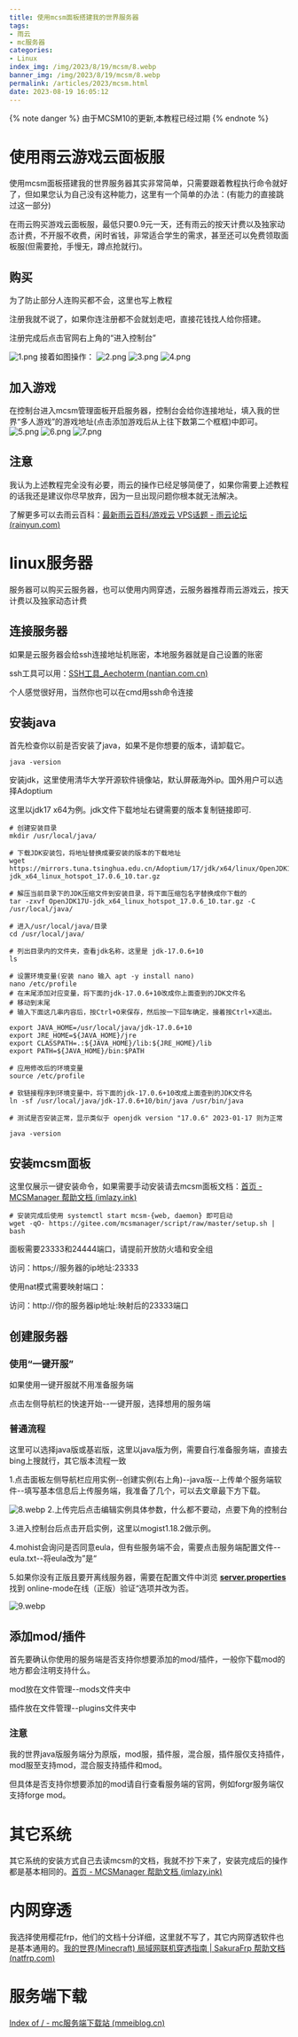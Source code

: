 ```yaml
---
title: 使用mcsm面板搭建我的世界服务器
tags: 
- 雨云
- mc服务器
categories: 
- Linux
index_img: /img/2023/8/19/mcsm/8.webp
banner_img: /img/2023/8/19/mcsm/8.webp
permalink: /articles/2023/mcsm.html
date: 2023-08-19 16:05:12
---
```

{% note danger %}
由于MCSM10的更新,本教程已经过期
{% endnote %}

# 使用雨云游戏云面板服

使用mcsm面板搭建我的世界服务器其实非常简单，只需要跟着教程执行命令就好了，但如果您认为自己没有这种能力，这里有一个简单的办法：(有能力的直接跳过这一部分)

在雨云购买游戏云面板服，最低只要0.9元一天，还有雨云的按天计费以及独家动态计费，不开服不收费，闲时省钱，非常适合学生的需求，甚至还可以免费领取面板服(但需要抢，手慢无，蹲点抢就行)。

## 购买

为了防止部分人连购买都不会，这里也写上教程

注册我就不说了，如果你连注册都不会就划走吧，直接花钱找人给你搭建。

注册完成后点击官网右上角的“进入控制台”

![1.png](/img/2023/8/19/mcsm/1.png)
接着如图操作：
![2.png](/img/2023/8/19/mcsm/2.png)
![3.png](/img/2023/8/19/mcsm/3.png)
![4.png](/img/2023/8/19/mcsm/4.png)
## 加入游戏

在控制台进入mcsm管理面板开启服务器，控制台会给你连接地址，填入我的世界“多人游戏”的游戏地址(点击添加游戏后从上往下数第二个框框)中即可。
![5.png](/img/2023/8/19/mcsm/5.png)
![6.png](/img/2023/8/19/mcsm/6.png)
![7.png](/img/2023/8/19/mcsm/7.png)
## 注意

我认为上述教程完全没有必要，雨云的操作已经足够简便了，如果你需要上述教程的话我还是建议你尽早放弃，因为一旦出现问题你根本就无法解决。

了解更多可以去雨云百科：[最新雨云百科/游戏云 VPS话题 - 雨云论坛 (](https://forum.rainyun.com/c/wiki/rgskvm/17)[rainyun.com](https://rainyun.com/)[)](https://forum.rainyun.com/c/wiki/rgskvm/17)
# linux服务器

服务器可以购买云服务器，也可以使用内网穿透，云服务器推荐雨云游戏云，按天计费以及独家动态计费

## 连接服务器

如果是云服务器会给ssh连接地址机账密，本地服务器就是自己设置的账密

ssh工具可以用：[SSH工具_Aechoterm (](https://ec.nantian.com.cn/#/home)[nantian.com.cn](http://nantian.com.cn/)[)](https://ec.nantian.com.cn/#/home)

个人感觉很好用，当然你也可以在cmd用ssh命令连接

## 安装java

首先检查你以前是否安装了java，如果不是你想要的版本，请卸载它。
```
java -version
```
安装jdk，这里使用清华大学开源软件镜像站，默认屏蔽海外ip。国外用户可以选择Adoptium

这里以jdk17 x64为例。jdk文件下载地址右键需要的版本复制链接即可.
```
# 创建安装目录
mkdir /usr/local/java/
 
# 下载JDK安装包，将地址替换成要安装的版本的下载地址
wget https://mirrors.tuna.tsinghua.edu.cn/Adoptium/17/jdk/x64/linux/OpenJDK17U-jdk_x64_linux_hotspot_17.0.6_10.tar.gz
 
# 解压当前目录下的JDK压缩文件到安装目录，将下面压缩包名字替换成你下载的
tar -zxvf OpenJDK17U-jdk_x64_linux_hotspot_17.0.6_10.tar.gz -C /usr/local/java/
 
# 进入/usr/local/java/目录
cd /usr/local/java/
 
# 列出目录内的文件夹，查看jdk名称，这里是 jdk-17.0.6+10
ls
 
# 设置环境变量(安装 nano 输入 apt -y install nano)
nano /etc/profile
# 在末尾添加对应变量，将下面的jdk-17.0.6+10改成你上面查到的JDK文件名
# 移动到末尾
# 输入下面这几串内容后，按Ctrl+O来保存，然后按一下回车确定，接着按Ctrl+X退出。
 
export JAVA_HOME=/usr/local/java/jdk-17.0.6+10
export JRE_HOME=${JAVA_HOME}/jre
export CLASSPATH=.:${JAVA_HOME}/lib:${JRE_HOME}/lib
export PATH=${JAVA_HOME}/bin:$PATH
 
# 应用修改后的环境变量
source /etc/profile
 
# 软链接程序到环境变量中，将下面的jdk-17.0.6+10改成上面查到的JDK文件名
ln -sf /usr/local/java/jdk-17.0.6+10/bin/java /usr/bin/java
 
# 测试是否安装正常，显示类似于 openjdk version "17.0.6" 2023-01-17 则为正常
 
java -version
```
## 安装mcsm面板

这里仅展示一键安装命令，如果需要手动安装请去mcsm面板文档：[首页 - MCSManager 帮助文档 (](https://mcsm.imlazy.ink/)[imlazy.ink](http://imlazy.ink/)[)](https://mcsm.imlazy.ink/)
```
# 安装完成后使用 systemctl start mcsm-{web, daemon} 即可启动
wget -qO- https://gitee.com/mcsmanager/script/raw/master/setup.sh | bash
```
面板需要23333和24444端口，请提前开放防火墙和安全组

访问：https;//服务器的ip地址:23333

使用nat模式需要映射端口：

访问：http://你的服务器ip地址:映射后的23333端口

## 创建服务器

### 使用“一键开服”

如果使用一键开服就不用准备服务端

点击左侧导航栏的快速开始--一键开服，选择想用的服务端

### 普通流程

这里可以选择java版或基岩版，这里以java版为例，需要自行准备服务端，直接去bing上搜就行，其它版本流程一致

1.点击面板左侧导航栏应用实例--创建实例(右上角)--java版--上传单个服务端软件--填写基本信息后上传服务端，我准备了几个，可以去文章最下方下载。

![8.webp](/img/2023/8/19/mcsm/8.webp)
2.上传完后点击编辑实例具体参数，什么都不要动，点要下角的控制台

3.进入控制台后点击开启实例，这里以mogist1.18.2做示例。

4.mohist会询问是否同意eula，但有些服务端不会，需要点击服务端配置文件--eula.txt--将eula改为”是“

5.如果你没有正版且要开离线服务器，需要在配置文件中浏览 [**server.properties**](http://server.properties/)  找到  online-mode在线（正版）验证“选项并改为否。

![9.webp](/img/2023/8/19/mcsm/9.webp)

## 添加mod/插件

首先要确认你使用的服务端是否支持你想要添加的mod/插件，一般你下载mod的地方都会注明支持什么。

mod放在文件管理--mods文件夹中

插件放在文件管理--plugins文件夹中

### 注意

我的世界java版服务端分为原版，mod服，插件服，混合服，插件服仅支持插件，mod服至支持mod，混合服支持插件和mod。

但具体是否支持你想要添加的mod请自行查看服务端的官网，例如forgr服务端仅支持forge mod。

# 其它系统

其它系统的安装方式自己去读mcsm的文档，我就不抄下来了，安装完成后的操作都是基本相同的。[首页 - MCSManager 帮助文档 (](https://mcsm.imlazy.ink/)[imlazy.ink](http://imlazy.ink/)[)](https://mcsm.imlazy.ink/)

# 内网穿透

我选择使用樱花frp，他们的文档十分详细，这里就不写了，其它内网穿透软件也是基本通用的。[我的世界(Minecraft) 局域网联机穿透指南 | SakuraFrp 帮助文档 (](https://doc.natfrp.com/app/mc.html)[natfrp.com](http://natfrp.com/)[)](https://doc.natfrp.com/app/mc.html)

# 服务端下载
[Index of / - mc服务端下载站 (mmeiblog.cn)](https://d.mmeiblog.cn/)